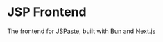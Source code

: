 # JSP Frontend

The frontend for [JSPaste](https://jspaste.eu), built with [Bun](https://typescriptlang.org/) and [Next.js](https://nextjs.org/)
